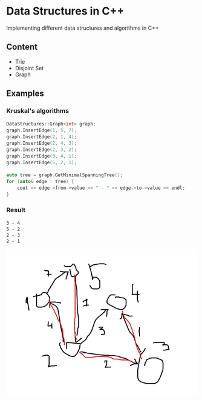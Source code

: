 # Data Structures in C++
Implementing different data structures and algorithms in C++

## Content
 - Trie
 - Disjoint Set
 - Graph

## Examples
### Kruskal's algorithms

```cpp
DataStructures::Graph<int> graph;
graph.InsertEdge(1, 5, 7);
graph.InsertEdge(2, 1, 4);
graph.InsertEdge(2, 4, 3);
graph.InsertEdge(2, 3, 2);
graph.InsertEdge(3, 4, 1);
graph.InsertEdge(5, 2, 1);

auto tree = graph.GetMinimalSpanningTree();
for (auto& edge : tree) {
    cout << edge->from->value << " - " << edge->to->value << endl;
}
```

### Result
```
3 - 4
5 - 2
2 - 3
2 - 1
```

![alt tag](Assets/mst.png)